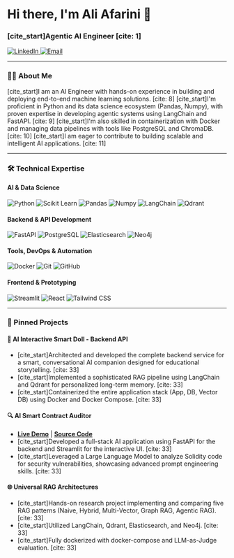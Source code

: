 # Hi there, I'm Ali Afarini 👋

### [cite_start]Agentic AI Engineer [cite: 1]

<p align="left">
  <a href="https://www.linkedin.com/in/ali-afarini-5a58b6184/" target="_blank">
    <img src="https://img.shields.io/badge/LinkedIn-0077B5?style=for-the-badge&logo=linkedin&logoColor=white" alt="LinkedIn"/>
  </a>
  <a href="mailto:a.afarini@outlook.com">
    <img src="https://img.shields.io/badge/Email-0078D4?style=for-the-badge&logo=microsoft-outlook&logoColor=white" alt="Email"/>
  </a>
</p>

---

### 👨‍💻 About Me

[cite_start]I am an AI Engineer with hands-on experience in building and deploying end-to-end machine learning solutions. [cite: 8] [cite_start]I'm proficient in Python and its data science ecosystem (Pandas, Numpy), with proven expertise in developing agentic systems using LangChain and FastAPI. [cite: 9] [cite_start]I'm also skilled in containerization with Docker and managing data pipelines with tools like PostgreSQL and ChromaDB. [cite: 10] [cite_start]I am eager to contribute to building scalable and intelligent AI applications. [cite: 11]

---

### 🛠️ Technical Expertise

#### AI & Data Science
![Python](https://img.shields.io/badge/Python-3776AB?style=for-the-badge&logo=python&logoColor=white)
![Scikit Learn](https://img.shields.io/badge/scikit--learn-F7931E?style=for-the-badge&logo=scikit-learn&logoColor=white)
![Pandas](https://img.shields.io/badge/Pandas-150458?style=for-the-badge&logo=pandas&logoColor=white)
![Numpy](https://img.shields.io/badge/Numpy-013243?style=for-the-badge&logo=numpy&logoColor=white)
![LangChain](https://img.shields.io/badge/LangChain-008080?style=for-the-badge)
![Qdrant](https://img.shields.io/badge/Qdrant-AC140A?style=for-the-badge)

#### Backend & API Development
![FastAPI](https://img.shields.io/badge/FastAPI-009688?style=for-the-badge&logo=fastapi&logoColor=white)
![PostgreSQL](https://img.shields.io/badge/PostgreSQL-4169E1?style=for-the-badge&logo=postgresql&logoColor=white)
![Elasticsearch](https://img.shields.io/badge/Elasticsearch-005571?style=for-the-badge&logo=elasticsearch&logoColor=white)
![Neo4j](https://img.shields.io/badge/Neo4j-4581C3?style=for-the-badge&logo=neo4j&logoColor=white)

#### Tools, DevOps & Automation
![Docker](https://img.shields.io/badge/Docker-2496ED?style=for-the-badge&logo=docker&logoColor=white)
![Git](https://img.shields.io/badge/Git-F05032?style=for-the-badge&logo=git&logoColor=white)
![GitHub](https://img.shields.io/badge/GitHub-181717?style=for-the-badge&logo=github&logoColor=white)

#### Frontend & Prototyping
![Streamlit](https://img.shields.io/badge/Streamlit-FF4B4B?style=for-the-badge&logo=streamlit&logoColor=white)
![React](https://img.shields.io/badge/React-61DAFB?style=for-the-badge&logo=react&logoColor=black)
![Tailwind CSS](https://img.shields.io/badge/Tailwind_CSS-38B2AC?style=for-the-badge&logo=tailwind-css&logoColor=white)

---

### 🚀 Pinned Projects

#### 🤖 AI Interactive Smart Doll - Backend API
- [cite_start]Architected and developed the complete backend service for a smart, conversational AI companion designed for educational storytelling. [cite: 33]
- [cite_start]Implemented a sophisticated RAG pipeline using LangChain and Qdrant for personalized long-term memory. [cite: 33]
- [cite_start]Containerized the entire application stack (App, DB, Vector DB) using Docker and Docker Compose. [cite: 33]

#### 🔍 AI Smart Contract Auditor
- **[Live Demo](https://ai-smart-contract-auditor.streamlit.app/)** | **[Source Code](https://github.com/nonfungi/ai-smart-contract-auditor)**
- [cite_start]Developed a full-stack AI application using FastAPI for the backend and Streamlit for the interactive UI. [cite: 33]
- [cite_start]Leveraged a Large Language Model to analyze Solidity code for security vulnerabilities, showcasing advanced prompt engineering skills. [cite: 33]

#### 🌐 Universal RAG Architectures
- [cite_start]Hands-on research project implementing and comparing five RAG patterns (Naive, Hybrid, Multi-Vector, Graph RAG, Agentic RAG). [cite: 33]
- [cite_start]Utilized LangChain, Qdrant, Elasticsearch, and Neo4j. [cite: 33]
- [cite_start]Fully dockerized with docker-compose and LLM-as-Judge evaluation. [cite: 33]
